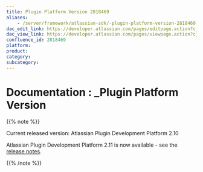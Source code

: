 ```yaml
---
title: Plugin Platform Version 2818469
aliases:
    - /server/framework/atlassian-sdk/-plugin-platform-version-2818469.html
dac_edit_link: https://developer.atlassian.com/pages/editpage.action?cjm=wozere&pageId=2818469
dac_view_link: https://developer.atlassian.com/pages/viewpage.action?cjm=wozere&pageId=2818469
confluence_id: 2818469
platform:
product:
category:
subcategory:
---
```

# Documentation : \_Plugin Platform Version

{{% note %}}

Current released version: Atlassian Plugin Development Platform 2.10

Atlassian Plugin Development Platform 2.11 is now available - see the [release notes](/server/framework/atlassian-sdk/plugin-development-platform-2-11-release-notes).

{{% /note %}}






















































































































































































































































